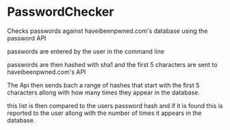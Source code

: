 # PasswordChecker
Checks passwords against haveibeenpwned.com's database using the password API

passwords are entered by the user in the command line

passwords are then hashed with sha1 and the first 5 characters are sent to haveibeenpwned.com's API

The Api then sends bach a range of hashes that start with the first 5 characters allong with how many times they appear in the database.

this list is then compared to the users password hash and if it is found this is reported to the user allong with the number of times it appears in the database.


